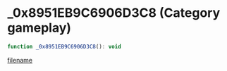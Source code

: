 # _0x8951EB9C6906D3C8 (Category gameplay)

```js
function _0x8951EB9C6906D3C8(): void
```

[filename](_0x8951EB9C6906D3C8_m.md ':include')